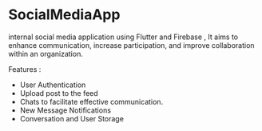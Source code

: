 
# SocialMediaApp
internal social media application using Flutter and Firebase , It aims to enhance communication, increase participation, and improve collaboration within an organization.

Features :

- User Authentication
- Upload post to the feed 
- Chats to facilitate effective communication.
- New Message Notifications 
- Conversation and User Storage
